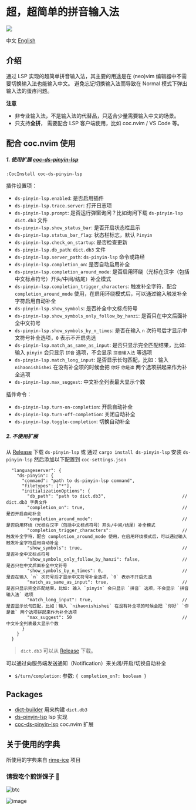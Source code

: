 # 超，超简单的拼音输入法

![](https://user-images.githubusercontent.com/5492542/208365522-d69074ae-1328-42e6-9af1-0baee01e6e33.png)

中文 [English](./README-En.md)

## 介绍

通过 LSP 实现的超简单拼音输入法，其主要的用途是在 (neo)vim 编辑器中不需要切换输入法也能输入中文。
避免忘记切换输入法而导致在 Normal 模式下弹出输入法的蛋疼问题。

**注意**

- 非专业输入法，不是输入法的代替品，只适合少量需要输入中文的场景。
- 只支持**全拼**， 需要配合 LSP 客户端使用，比如 coc.nvim / VS Code 等。

## 配合 coc.nvim 使用

##### 1. 使用扩展 [coc-ds-pinyin-lsp](./packages/coc-ds-pinyin)

```
:CocInstall coc-ds-pinyin-lsp
```

插件设置项：

- `ds-pinyin-lsp.enabled`: 是否启用插件
- `ds-pinyin-lsp.trace.server`: 打开日志项
- `ds-pinyin-lsp.prompt`: 是否运行弹窗询问？比如询问下载 `ds-pinyin-lsp` `dict.db3` 文件
- `ds-pinyin-lsp.show_status_bar`: 是否开启状态栏显示
- `ds-pinyin-lsp.status_bar_flag`: 状态栏标志，默认 `Pinyin`
- `ds-pinyin-lsp.check_on_startup`: 是否检查更新
- `ds-pinyin-lsp.db_path`: `dict.db3` 文件
- `ds-pinyin-lsp.server_path`: `ds-pinyin-lsp` 命令或路经
- `ds-pinyin-lsp.completion_on`: 是否自动启用补全
- `ds-pinyin-lsp.completion_around_mode`: 是否启用环绕（光标在汉字（包括中文标点符号）开头/中间/结尾）补全模式
- `ds-pinyin-lsp.completion_trigger_characters`: 触发补全字符，配合 `completion_around_mode` 使用，在启用环绕模式后，可以通过输入触发补全字符启用自动补全
- `ds-pinyin-lsp.show_symbols`: 是否补全中文标点符号
- `ds-pinyin-lsp.show_symbols_only_follow_by_hanzi`: 是否只在中文后面补全中文符号
- `ds-pinyin-lsp.show_symbols_by_n_times`: 是否在输入 `n` 次符号后才显示中文符号补全选项，`0` 表示不开启先选
- `ds-pinyin-lsp.match_as_same_as_input`: 是否只显示完全匹配结果，比如: 输入 `pinyin` 会只显示 `拼音` 选项，不会显示 `拼音输入法` 等选项
- `ds-pinyin-lsp.match_long_input`: 是否显示长句匹配，比如：输入 `nihaonishishei` 在没有补全项的时候会把 `你好` `你是谁` 两个选项拼起来作为补全选项
- `ds-pinyin-lsp.max_suggest`: 中文补全列表最大显示个数

插件命令：

- `ds-pinyin-lsp.turn-on-completion`: 开启自动补全
- `ds-pinyin-lsp.turn-off-completion`: 关闭自动补全
- `ds-pinyin-lsp.toggle-completion`: 切换自动补全


##### 2. 不使用扩展

从 [Release](https://github.com/iamcco/ds-pinyin-lsp/releases/tag/v0.1.0) 下载 `ds-pinyin-lsp` 或
通过 `cargo install ds-pinyin-lsp` 安装 `ds-pinyin-lsp` 然后添加以下配置到 `coc-settings.json`

``` jsonc
  "languageserver": {
    "ds-pinyin": {
      "command": "path to ds-pinyin-lsp command",
      "filetypes": ["*"],
      "initializationOptions": {
        "db_path": "path to dict.db3",                             // dict.db3 字典文件
        "completion_on": true,                                     // 是否开启自动补全
        "completion_around_mode":                                  // 是否启用环绕（光标在汉字（包括中文标点符号）开头/中间/结尾）补全模式
        "completion_trigger_characters":                           // 触发补全字符，配合 completion_around_mode 使用，在启用环绕模式后，可以通过输入触发补全字符启用自动补全
        "show_symbols": true,                                      // 是否补全中文标点符号
        "show_symbols_only_follow_by_hanzi": false,                // 是否只在中文后面补全中文符号
        "show_symbols_by_n_times": 0,                              // 是否在输入 `n` 次符号后才显示中文符号补全选项，`0` 表示不开启先选
        "match_as_same_as_input": true,                            // 是否只显示完全匹配结果，比如: 输入 `pinyin` 会只显示 `拼音` 选项，不会显示 `拼音输入法` 选项
        "match_long_input": true,                                  // 是否显示长句匹配，比如：输入 `nihaonishishei` 在没有补全项的时候会把 `你好` `你是谁` 两个选项拼起来作为补全选项
        "max_suggest": 50                                          // 中文补全列表最大显示个数
      }
    }
  }
```

> `dict.db3` 可以从 [Release](https://github.com/iamcco/ds-pinyin-lsp/releases/tag/v0.4.0) 下载。

可以通过向服务端发送通知（Notification）来关闭/开启/切换自动补全

- `$/turn/completion`: 参数: `{ completion_on?: boolean }`

## Packages

- [dict-builder](./packages/dict-builder) 用来构建 `dict.db3`
- [ds-pinyin-lsp](./packages/ds-pinyin-lsp) lsp 实现
- [coc-ds-pinyin-lsp](./packages/coc-ds-pinyin) coc.nvim 扩展

## 关于使用的字典

所使用的字典来自 [rime-ice](https://github.com/iDvel/rime-ice) 项目

### 请我吃个煎饼馃子 🤟

![btc](https://img.shields.io/keybase/btc/iamcco.svg?style=popout-square)

![image](https://user-images.githubusercontent.com/5492542/42771079-962216b0-8958-11e8-81c0-520363ce1059.png)

